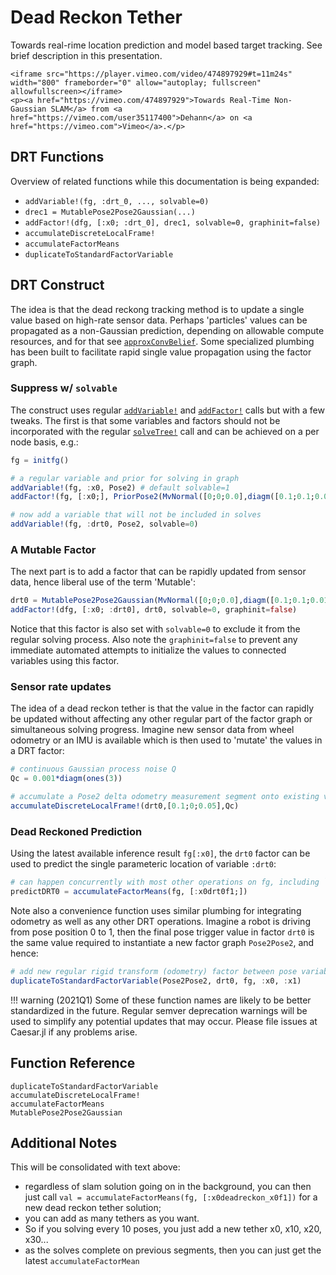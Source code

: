 # Dead Reckon Tether

Towards real-rime location prediction and model based target tracking.  See brief description in this presentation.

```@raw html
<iframe src="https://player.vimeo.com/video/474897929#t=11m24s" width="800" frameborder="0" allow="autoplay; fullscreen" allowfullscreen></iframe>
<p><a href="https://vimeo.com/474897929">Towards Real-Time Non-Gaussian SLAM</a> from <a href="https://vimeo.com/user35117400">Dehann</a> on <a href="https://vimeo.com">Vimeo</a>.</p>
```
    
## DRT Functions  

Overview of related functions while this documentation is being expanded:

- `addVariable!(fg, :drt_0, ..., solvable=0)`
- `drec1 = MutablePose2Pose2Gaussian(...)`
- `addFactor!(dfg, [:x0; :drt_0], drec1, solvable=0, graphinit=false)`
- `accumulateDiscreteLocalFrame!`
- `accumulateFactorMeans`
- `duplicateToStandardFactorVariable`

## DRT Construct

The idea is that the dead reckong tracking method is to update a single value based on high-rate sensor data.  Perhaps 'particles' values can be propagated as a non-Gaussian prediction, depending on allowable compute resources, and for that see [`approxConvBelief`](@ref).  Some specialized plumbing has been built to facilitate rapid single value propagation using the factor graph.  

### Suppress w/ `solvable`

The construct uses regular [`addVariable!`](@ref) and [`addFactor!`](@ref) calls but with a few tweaks.  The first is that some variables and factors should not be incorporated with the regular [`solveTree!`](@ref) call and can be achieved on a per node basis, e.g.:
```julia
fg = initfg()

# a regular variable and prior for solving in graph
addVariable!(fg, :x0, Pose2) # default solvable=1
addFactor!(fg, [:x0;], PriorPose2(MvNormal([0;0;0.0],diagm([0.1;0.1;0.01]))))

# now add a variable that will not be included in solves
addVariable!(fg, :drt0, Pose2, solvable=0)
```

### A Mutable Factor

The next part is to add a factor that can be rapidly updated from sensor data, hence liberal use of the term 'Mutable':
```julia
drt0 = MutablePose2Pose2Gaussian(MvNormal([0;0;0.0],diagm([0.1;0.1;0.01])))
addFactor!(dfg, [:x0; :drt0], drt0, solvable=0, graphinit=false)
```

Notice that this factor is also set with `solvable=0` to exclude it from the regular solving process.  Also note the `graphinit=false` to prevent any immediate automated attempts to initialize the values to connected variables using this factor.

### Sensor rate updates

The idea of a dead reckon tether is that the value in the factor can rapidly be updated without affecting any other regular part of the factor graph or simultaneous solving progress.  Imagine new sensor data from wheel odometry or an IMU is available which is then used to 'mutate' the values in a DRT factor:
```julia
# continuous Gaussian process noise Q
Qc = 0.001*diagm(ones(3))

# accumulate a Pose2 delta odometry measurement segment onto existing value in drt0
accumulateDiscreteLocalFrame!(drt0,[0.1;0;0.05],Qc)
```

### Dead Reckoned Prediction

Using the latest available inference result `fg[:x0]`, the `drt0` factor can be used to predict the single parameteric location of variable `:drt0`:
```julia
# can happen concurrently with most other operations on fg, including `solveTree!`
predictDRT0 = accumulateFactorMeans(fg, [:x0drt0f1;])
```

Note also a convenience function uses similar plumbing for integrating odometry as well as any other DRT operations.  Imagine a robot is driving from pose position 0 to 1, then the final pose trigger value in factor `drt0` is the same value required to instantiate a new factor graph `Pose2Pose2`, and hence:
```julia
# add new regular rigid transform (odometry) factor between pose variables 
duplicateToStandardFactorVariable(Pose2Pose2, drt0, fg, :x0, :x1)
```

!!! warning
    (2021Q1) Some of these function names are likely to be better standardized in the future.  Regular semver deprecation warnings will be used to simplify any potential updates that may occur.  Please file issues at Caesar.jl if any problems arise.

## Function Reference

```@docs
duplicateToStandardFactorVariable
accumulateDiscreteLocalFrame!
accumulateFactorMeans
MutablePose2Pose2Gaussian
```

## Additional Notes

This will be consolidated with text above:
- regardless of slam solution going on in the background, you can then just call `val = accumulateFactorMeans(fg, [:x0deadreckon_x0f1])`
for a new dead reckon tether solution;
- you can add as many tethers as you want.  
- So if you solving every 10 poses, you just add a new tether x0, x10, x20, x30...
- as the solves complete on previous segments, then you can just get the latest `accumulateFactorMean`
